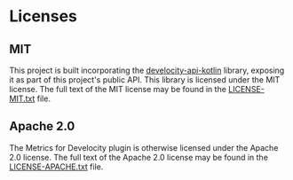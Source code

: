 # Licenses

## MIT

This project is built incorporating the
[develocity-api-kotlin](https://github.com/gabrielfeo/develocity-api-kotlin) library, exposing
it as part of this project's public API.  This library is licensed under the MIT license.  The
full text of the MIT license may be found in the [LICENSE-MIT.txt](LICENSE-MIT.txt) file.

## Apache 2.0

The Metrics for Develocity plugin is otherwise licensed under the Apache 2.0 license.  The full
text of the Apache 2.0 license may be found in the [LICENSE-APACHE.txt](LICENSE-APACHE.txt) file.
